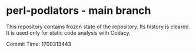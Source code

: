 # perl-podlators - main branch

This repository contains frozen state of the repository.
Its history is cleared. It is used only for static code
analysis with Codacy.

Commit Time: 1700313443